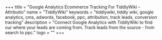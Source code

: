 +++
title = "Google Analytics Ecommerce Tracking For TiddlyWiki - Attributio"
name = "TiddlyWiki"
keywords = "tiddlywiki, tiddly wiki, google analytics, cms, adwords, facebook, ppc, attribution, track leads, conversion tracking"
description = "Connect Google Analytics with TiddlyWiki to find our where your leads are coming from. Track leads from the source - from search to ppc."
logo = ""
+++
